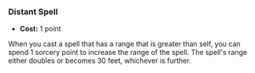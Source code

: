 ### Distant Spell
- **Cost:** 1 point

When you cast a spell that has a range that is greater than self, you can spend 1 sorcery point to increase the range of the spell.
The spell's range either doubles or becomes 30 feet, whichever is further.
